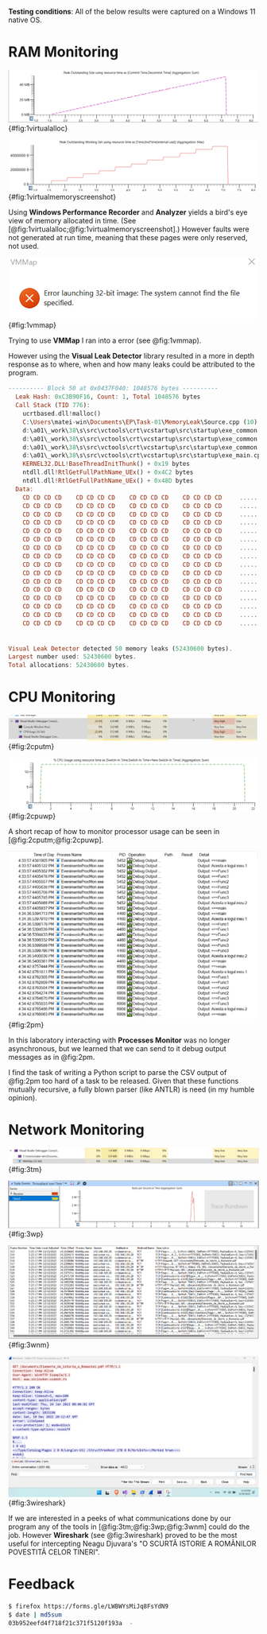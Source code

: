 **Testing conditions**: All of the below results were captured on a Windows 11
native OS.

# RAM Monitoring

![A plot of virtual memory allocated in time for the *MemoryLeak.exe*](res/1virtualalloc.png){#fig:1virtualalloc}

![A more realistic plot of exact memory allocated in time for the *MemoryLeak.exe*](res/1virtualmemoryscreenshot.png){#fig:1virtualmemoryscreenshot}

Using **Windows Performance Recorder** and **Analyzer** yields a bird's eye view of memory allocated in time. (See [@fig:1virtualalloc;@fig:1virtualmemoryscreenshot].) However faults were not generated at run time, meaning that these pages were only reserved, not used.

![**VMMap** error trying to analyze *MemoryLeak.exe*](res/1vmmap.png){#fig:1vmmap}

Trying to use **VMMap** I ran into a error (see @fig:1vmmap).

However using the **Visual Leak Detector** library resulted in a more in depth response as to where, when and how many leaks could be attributed to the program.

```haskell
---------- Block 50 at 0x0437F040: 1048576 bytes ----------
  Leak Hash: 0xC3B90F16, Count: 1, Total 1048576 bytes
  Call Stack (TID 776):
    ucrtbased.dll!malloc()
    C:\Users\matei-win\Documents\EP\Task-01\MemoryLeak\Source.cpp (10): MemoryLeak.exe!main() + 0xD bytes
    d:\a01\_work\38\s\src\vctools\crt\vcstartup\src\startup\exe_common.inl (78): MemoryLeak.exe!invoke_main() + 0x2D bytes
    d:\a01\_work\38\s\src\vctools\crt\vcstartup\src\startup\exe_common.inl (288): MemoryLeak.exe!__scrt_common_main_seh() + 0x5 bytes
    d:\a01\_work\38\s\src\vctools\crt\vcstartup\src\startup\exe_common.inl (331): MemoryLeak.exe!__scrt_common_main()
    d:\a01\_work\38\s\src\vctools\crt\vcstartup\src\startup\exe_main.cpp (17): MemoryLeak.exe!mainCRTStartup()
    KERNEL32.DLL!BaseThreadInitThunk() + 0x19 bytes
    ntdll.dll!RtlGetFullPathName_UEx() + 0x4C2 bytes
    ntdll.dll!RtlGetFullPathName_UEx() + 0x48D bytes
  Data:
    CD CD CD CD    CD CD CD CD    CD CD CD CD    CD CD CD CD     ........ ........
    CD CD CD CD    CD CD CD CD    CD CD CD CD    CD CD CD CD     ........ ........
    CD CD CD CD    CD CD CD CD    CD CD CD CD    CD CD CD CD     ........ ........
    CD CD CD CD    CD CD CD CD    CD CD CD CD    CD CD CD CD     ........ ........
    CD CD CD CD    CD CD CD CD    CD CD CD CD    CD CD CD CD     ........ ........
    CD CD CD CD    CD CD CD CD    CD CD CD CD    CD CD CD CD     ........ ........
    CD CD CD CD    CD CD CD CD    CD CD CD CD    CD CD CD CD     ........ ........
    CD CD CD CD    CD CD CD CD    CD CD CD CD    CD CD CD CD     ........ ........
    CD CD CD CD    CD CD CD CD    CD CD CD CD    CD CD CD CD     ........ ........
    CD CD CD CD    CD CD CD CD    CD CD CD CD    CD CD CD CD     ........ ........
    CD CD CD CD    CD CD CD CD    CD CD CD CD    CD CD CD CD     ........ ........
    CD CD CD CD    CD CD CD CD    CD CD CD CD    CD CD CD CD     ........ ........
    CD CD CD CD    CD CD CD CD    CD CD CD CD    CD CD CD CD     ........ ........
    CD CD CD CD    CD CD CD CD    CD CD CD CD    CD CD CD CD     ........ ........
    CD CD CD CD    CD CD CD CD    CD CD CD CD    CD CD CD CD     ........ ........
    CD CD CD CD    CD CD CD CD    CD CD CD CD    CD CD CD CD     ........ ........


Visual Leak Detector detected 50 memory leaks (52430600 bytes).
Largest number used: 52430600 bytes.
Total allocations: 52430600 bytes.
```

# CPU Monitoring

![Overall processor usage of process *CPUUsage.exe* in **Task Manager**](res/2cputm.png){#fig:2cputm}

![Time dependent processor usage graph of process *CPUUsage.exe* in **Windows Performance Analyzer**](res/2cpuwp.png){#fig:2cpuwp}

A short recap of how to monitor processor usage can be seen in [@fig:2cputm;@fig:2cpuwp].

![Analyzing debug output messages in **Processes Monitor** for *EvenimenteProcMon.exe*](res/2pm.png){#fig:2pm}

In this laboratory interacting with **Processes Monitor** was no longer asynchronous, but we learned that we can send to it debug output messages as in @fig:2pm.

I find the task of writing a Python script to parse the CSV output of @fig:2pm too hard of a task to be released. Given that these functions mutually recursive, a fully blown parser (like ANTLR) is need (in my humble opinion).

# Network Monitoring

![Overview of *Winhttp.exe* in **Task Manager**](res/3tm.png){#fig:3tm}

![**Windows Performance Analyzer** snapshot of bytes received and sent during *Winhttp.exe* running time](res/3wp.png){#fig:3wp}

![*Winhttp.exe* message sniffed by **Microsoft Network Monitor**](res/3wnm.png){#fig:3wnm}

![**Wireshark** capture of document transfer for *Winhttp.exe*](res/3wireshark.png){#fig:3wireshark}

If we are interested in a peeks of what communications done by our program any of the tools in [@fig:3tm;@fig:3wp;@fig:3wnm] could do the job. However **Wireshark** (see @fig:3wireshark) proved to be the most useful for intercepting Neagu Djuvara's "O SCURTĂ ISTORIE A ROMÂNILOR POVESTITĂ CELOR TINERI".

# Feedback

```bash
$ firefox https://forms.gle/LWBWYsMiJq8FsYdN9
$ date | md5sum
03b952eefd4f718f21c371f5120f193a  -
```